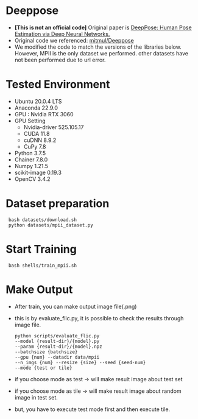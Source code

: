 # Deeppose

- **[This is not an official code]** Original paper is [DeepPose: Human Pose Estimation via Deep Neural Networks.](https://arxiv.org/abs/1312.4659)
- Original code we referenced: [mitmul/Deeppose](https://github.com/mitmul/deeppose)
- We modified the code to match the versions of the libraries below. However, MPII is the only dataset we performed. other datasets have not been performed due to url error.

# Tested Environment
- Ubuntu 20.0.4 LTS
- Anaconda 22.9.0
- GPU : Nvidia RTX 3060
- GPU Setting
  - Nvidia-driver 525.105.17
  - CUDA 11.8
  - cuDNN 8.9.2
  - CuPy 7.8
- Python 3.7.5
- Chainer 7.8.0
- Numpy 1.21.5
- scikit-image 0.19.3
- OpenCV 3.4.2

# Dataset preparation
     bash datasets/download.sh
     python datasets/mpii_dataset.py

# Start Training
     bash shells/train_mpii.sh

# Make Output
- After train, you can make output image file(.png)
- this is by evaluate_flic.py, it is possible to check the results through image file.
 
      python scripts/evaluate_flic.py
      --model {result-dir}/{model}.py
      --param {result-dir}/{model}.npz
      --batchsize {batchsize}
      --gpu {num} --datadir data/mpii
      --n_imgs {num} --resize {size} --seed {seed-num}
      --mode {test or tile}
  
- if you choose mode as test -> will make result image about test set
- if you choose mode as tile -> will make result image about random image in test set.
- but, you have to execute test mode first and then execute tile.
